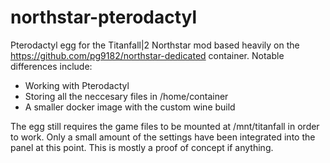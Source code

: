 # northstar-pterodactyl

Pterodactyl egg for the Titanfall|2 Northstar mod based heavily on the https://github.com/pg9182/northstar-dedicated container. Notable differences include:
- Working with Pterodactyl
- Storing all the neccesary files in /home/container
- A smaller docker image with the custom wine build

The egg still requires the game files to be mounted at /mnt/titanfall in order to work. Only a small amount of the settings have been integrated into the panel at this point. This is mostly a proof of concept if anything.
